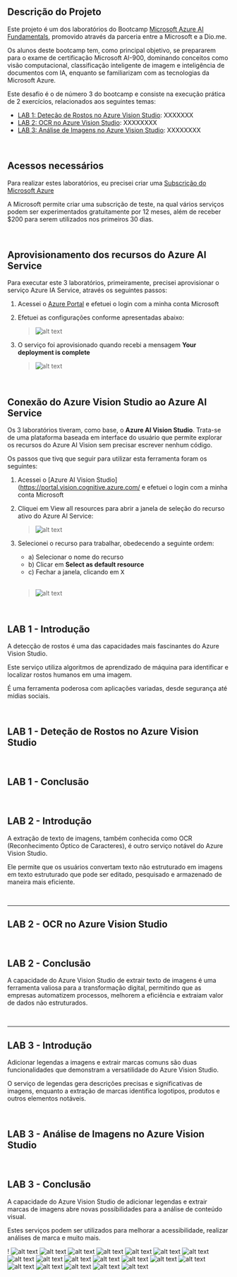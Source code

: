 <br>

## Descrição do Projeto

Este projeto é um dos laboratórios do Bootcamp [Microsoft Azure AI Fundamentals](https://web.dio.me/track/microsoft-azure-ai-fundamentals), promovido através da parceria entre a Microsoft e a Dio.me.

Os alunos deste bootcamp tem, como principal objetivo, se prepararem para o exame de certificação Microsoft AI-900, dominando conceitos como visão computacional, classificação inteligente de imagem e inteligência de documentos com IA, enquanto se familiarizam com as tecnologias da Microsoft Azure.

Este desafio é o de número 3 do bootcamp e consiste na execução prática de 2 exercícios, relacionados aos seguintes temas:

- [LAB 1: Deteção de Rostos no Azure Vision Studio](http://aka.ms/ai900-face): XXXXXXX
- [LAB 2: OCR no Azure Vision Studio](http://aka.ms/ai900-ocr): XXXXXXXX
- [LAB 3: Análise de Imagens no Azure Vision Studio](http://aka.ms/ai900-image-analysis): XXXXXXXX

<br>

## Acessos necessários

Para realizar estes laboratórios, eu precisei criar uma [Subscrição do Microsoft Azure](https://azure.microsoft.com/)

A Microsoft permite criar uma subscrição de teste, na qual vários serviços podem ser experimentados gratuitamente por 12 meses, além de receber $200 para serem utilizados nos primeiros 30 dias.

<br>

## Aprovisionamento dos recursos do Azure AI Service

Para executar este 3 laboratórios, primeiramente, precisei aprovisionar o serviço Azure IA Service, através os seguintes passos:

1) Acessei o [Azure Portal](https://portal.azure.com/) e efetuei o login com a minha conta Microsoft
2) Efetuei as configurações conforme apresentadas abaixo:
   
   > ![alt text](readmeFiles/gifs/001.gif)

3) O serviço foi aprovisionado quando recebi a mensagem **Your deployment is complete**

   > ![alt text](readmeFiles/images/002.png)

<br>

## Conexão do Azure Vision Studio ao Azure AI Service

Os 3 laboratórios tiveram, como base, o **Azure AI Vision Studio**. Trata-se de uma plataforma baseada em interface do usuário que permite explorar os recursos do Azure AI Vision sem precisar escrever nenhum código.

Os passos que tivq que seguir para utilizar esta ferramenta foram os seguintes:

1) Acessei o [Azure AI Vision Studio](https://portal.vision.cognitive.azure.com/ e efetuei o login com a minha conta Microsoft
2) Cliquei em View all resources para abrir a janela de seleção do recurso ativo do Azure AI Service:
   
   > ![alt text](readmeFiles/images/003.png)

3) Selecionei o recurso para trabalhar, obedecendo a seguinte ordem:
   - a) Selecionar o nome do recurso
   - b) Clicar em **Select as default resource**
   - c) Fechar a janela, clicando em <kbd> X </kbd>
   
   <br>

   > ![alt text](readmeFiles/images/004.png)

<br>

## LAB 1 - Introdução

A detecção de rostos é uma das capacidades mais fascinantes do Azure Vision Studio.

Este serviço utiliza algoritmos de aprendizado de máquina para identificar e localizar rostos humanos em uma imagem.

É uma ferramenta poderosa com aplicações variadas, desde segurança até mídias sociais.

<br>

## LAB 1 - Deteção de Rostos no Azure Vision Studio

<br>

## LAB 1 - Conclusão

<br>

## LAB 2 - Introdução

A extração de texto de imagens, também conhecida como OCR (Reconhecimento Óptico de Caracteres), é outro serviço notável do Azure Vision Studio.

Ele permite que os usuários convertam texto não estruturado em imagens em texto estruturado que pode ser editado, pesquisado e armazenado de maneira mais eficiente.

<br>

---

## LAB 2 - OCR no Azure Vision Studio

<br>

## LAB 2 - Conclusão

A capacidade do Azure Vision Studio de extrair texto de imagens é uma ferramenta valiosa para a transformação digital, permitindo que as empresas automatizem processos, melhorem a eficiência e extraiam valor de dados não estruturados.

<br>

---

## LAB 3 - Introdução

Adicionar legendas a imagens e extrair marcas comuns são duas funcionalidades que demonstram a versatilidade do Azure Vision Studio.

O serviço de legendas gera descrições precisas e significativas de imagens, enquanto a extração de marcas identifica logotipos, produtos e outros elementos notáveis.

<br>

## LAB 3 - Análise de Imagens no Azure Vision Studio

<br>

## LAB 3 - Conclusão

A capacidade do Azure Vision Studio de adicionar legendas e extrair marcas de imagens abre novas possibilidades para a análise de conteúdo visual.

Estes serviços podem ser utilizados para melhorar a acessibilidade, realizar análises de marca e muito mais.







!
![alt text](readmeFiles/images/005.png)
![alt text](readmeFiles/images/006.png)
![alt text](readmeFiles/images/007.png)
![alt text](readmeFiles/images/008.png)
![alt text](readmeFiles/images/009.png)
![alt text](readmeFiles/images/010.png)
![alt text](readmeFiles/images/011.png)
![alt text](readmeFiles/images/012.png)
![alt text](readmeFiles/images/013.png)
![alt text](readmeFiles/images/014.png)
![alt text](readmeFiles/images/015.png)
![alt text](readmeFiles/images/016.png)
![alt text](readmeFiles/images/017.png)
![alt text](readmeFiles/images/018.png)
![alt text](readmeFiles/images/019.png)
![alt text](readmeFiles/images/020.png)
![alt text](readmeFiles/images/021.png)
![alt text](readmeFiles/images/022.png)
![alt text](readmeFiles/images/023.png)
